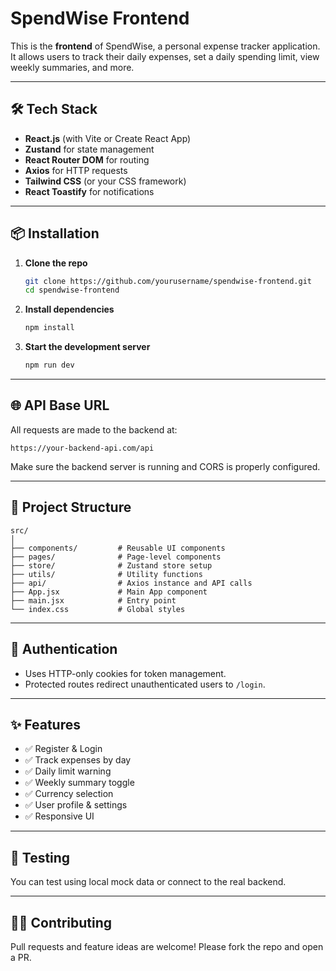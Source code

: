 # SpendWise Frontend

This is the **frontend** of SpendWise, a personal expense tracker application. It allows users to track their daily expenses, set a daily spending limit, view weekly summaries, and more.

---

## 🛠 Tech Stack

- **React.js** (with Vite or Create React App)
- **Zustand** for state management
- **React Router DOM** for routing
- **Axios** for HTTP requests
- **Tailwind CSS** (or your CSS framework)
- **React Toastify** for notifications

---

## 📦 Installation

1. **Clone the repo**
   ```bash
   git clone https://github.com/yourusername/spendwise-frontend.git
   cd spendwise-frontend
   ```

2. **Install dependencies**
   ```bash
   npm install
   ```

3. **Start the development server**
   ```bash
   npm run dev
   ```

---

## 🌐 API Base URL

All requests are made to the backend at:

```
https://your-backend-api.com/api
```

Make sure the backend server is running and CORS is properly configured.

---

## 📁 Project Structure

```
src/
│
├── components/         # Reusable UI components
├── pages/              # Page-level components
├── store/              # Zustand store setup
├── utils/              # Utility functions
├── api/                # Axios instance and API calls
├── App.jsx             # Main App component
├── main.jsx            # Entry point
└── index.css           # Global styles
```

---

## 🔐 Authentication

- Uses HTTP-only cookies for token management.
- Protected routes redirect unauthenticated users to `/login`.

---

## ✨ Features

- ✅ Register & Login
- ✅ Track expenses by day
- ✅ Daily limit warning
- ✅ Weekly summary toggle
- ✅ Currency selection
- ✅ User profile & settings
- ✅ Responsive UI

---


## 🧪 Testing

You can test using local mock data or connect to the real backend.

---



## 🙋‍♀️ Contributing

Pull requests and feature ideas are welcome! Please fork the repo and open a PR.
